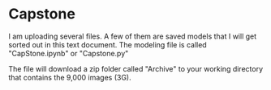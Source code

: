 # Capstone
I am uploading several files. A few of them are saved models that I will get sorted out in this text document. 
The modeling file is called "CapStone.ipynb" or "Capstone.py"

The file will download a zip folder called "Archive" to your working directory that contains the 9,000 images (3G). 
